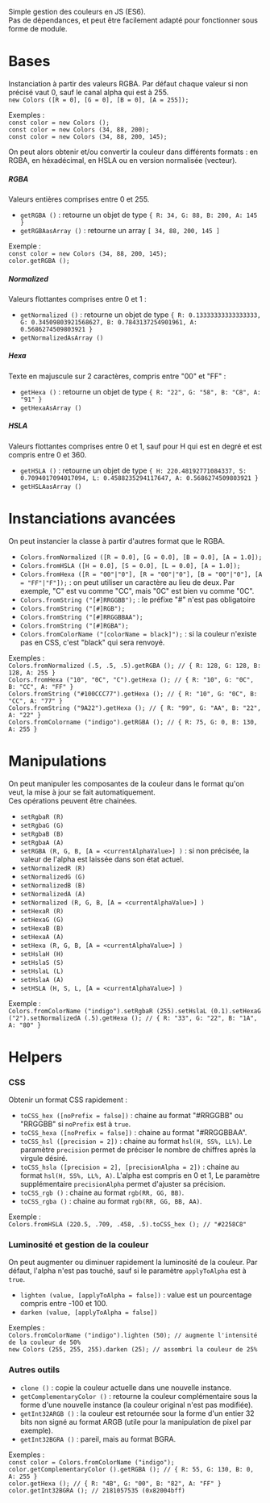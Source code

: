 Simple gestion des couleurs en JS (ES6).  
Pas de dépendances, et peut être facilement adapté pour fonctionner sous forme de module.

# Bases

Instanciation à partir des valeurs RGBA. Par défaut chaque valeur si non précisé vaut 0, sauf le canal alpha qui est à 255.  
`new Colors ([R = 0], [G = 0], [B = 0], [A = 255]);`  

Exemples :  
```const color = new Colors ();```  
```const color = new Colors (34, 88, 200);```  
```const color = new Colors (34, 88, 200, 145);```

On peut alors obtenir et/ou convertir la couleur dans différents formats : en RGBA, en héxadécimal, en HSLA ou en version normalisée (vecteur).  

##### RGBA  
Valeurs entières comprises entre 0 et 255.
* `getRGBA ()` : retourne un objet de type `{ R: 34, G: 88, B: 200, A: 145 }`
* `getRGBAasArray ()` : retourne un array `[ 34, 88, 200, 145 ]`
 
Exemple :  
```const color = new Colors (34, 88, 200, 145);```  
```color.getRGBA ();```  

  
##### Normalized
Valeurs flottantes comprises entre 0 et 1 :
* `getNormalized ()` : retourne un objet de type `{ R: 0.13333333333333333, G: 0.34509803921568627, B: 0.7843137254901961, A: 0.5686274509803921 }`
* `getNormalizedAsArray ()`


##### Hexa
Texte en majuscule sur 2 caractères, compris entre "00" et "FF" :  
* `getHexa ()` : retourne un objet de type `{ R: "22", G: "58", B: "C8", A: "91" }`
* `getHexaAsArray ()`


##### HSLA
Valeurs flottantes comprises entre 0 et 1, sauf pour H qui est en degré et est compris entre 0 et 360.  
* `getHSLA ()` : retourne un objet de type `{ H: 220.48192771084337, S: 0.7094017094017094, L: 0.4588235294117647, A: 0.5686274509803921 }`
* `getHSLAasArray ()`


# Instanciations avancées
On peut instancier la classe à partir d'autres format que le RGBA.  

* `Colors.fromNormalized ([R = 0.0], [G = 0.0], [B = 0.0], [A = 1.0]);`
* `Colors.fromHSLA ([H = 0.0], [S = 0.0], [L = 0.0], [A = 1.0]);`
* `Colors.fromHexa ([R = "00"|"0"], [R = "00"|"0"], [B = "00"|"0"], [A = "FF"|"F"]);` : on peut utiliser un caractère au lieu de deux. Par exemple, "C" est vu comme "CC", mais "0C" est bien vu comme "0C".
* `Colors.fromString ("[#]RRGGBB");` : le préfixe "#" n'est pas obligatoire
* `Colors.fromString ("[#]RGB");`
* `Colors.fromString ("[#]RRGGBBAA");`
* `Colors.fromString ("[#]RGBA");`
* `Colors.fromColorName ("[colorName = black]");` : si la couleur n'existe pas en CSS, c'est "black" qui sera renvoyé.

Exemples :   
```Colors.fromNormalized (.5, .5, .5).getRGBA (); // { R: 128, G: 128, B: 128, A: 255 }```  
```Colors.fromHexa ("10", "0C", "C").getHexa (); // { R: "10", G: "0C", B: "CC", A: "FF" }```  
```Colors.fromString ("#100CCC77").getHexa (); // { R: "10", G: "0C", B: "CC", A: "77" }```  
```Colors.fromString ("9A22").getHexa (); // { R: "99", G: "AA", B: "22", A: "22" }```  
```Colors.fromColorname ("indigo").getRGBA (); // { R: 75, G: 0, B: 130, A: 255 }```  



# Manipulations
On peut manipuler les composantes de la couleur dans le format qu'on veut, la mise à jour se fait automatiquement.  
Ces opérations peuvent être chainées.  

* `setRgbaR (R)`
* `setRgbaG (G)`
* `setRgbaB (B)`
* `setRgbaA (A)`
* `setRGBA (R, G, B, [A = <currentAlphaValue>] )` : si non précisée, la valeur de l'alpha est laissée dans son état actuel.  
* `setNormalizedR (R)`
* `setNormalizedG (G)`
* `setNormalizedB (B)`
* `setNormalizedA (A)`
* `setNormalized (R, G, B, [A = <currentAlphaValue>] )`
* `setHexaR (R)`
* `setHexaG (G)`
* `setHexaB (B)`
* `setHexaA (A)`
* `setHexa (R, G, B, [A = <currentAlphaValue>] )`
* `setHslaH (H)`
* `setHslaS (S)`
* `setHslaL (L)`
* `setHslaA (A)`
* `setHSLA (H, S, L, [A = <currentAlphaValue>] )`

Exemple :   
```Colors.fromColorName ("indigo").setRgbaR (255).setHslaL (0.1).setHexaG ("2").setNormalizedA (.5).getHexa (); // { R: "33", G: "22", B: "1A", A: "80" }```

# Helpers
### CSS
Obtenir un format CSS rapidement :  
* `toCSS_hex ([noPrefix = false])` : chaine au format "#RRGGBB" ou "RRGGBB" si `noPrefix` est à `true`. 
* `toCSS_hexa ([noPrefix = false])` : chaine au format "#RRGGBBAA".
* `toCSS_hsl ([precision = 2])` : chaine au format `hsl(H, SS%, LL%)`. Le paramètre `precision` permet de préciser le nombre de chiffres après la virgule désiré.
* `toCSS_hsla ([precision = 2], [precisionAlpha = 2])` : chaine au format `hsl(H, SS%, LL%, A)`. L'alpha est compris en 0 et 1, Le paramètre supplémentaire `precisionAlpha` permet d'ajuster sa précision. 
* `toCSS_rgb ()` : chaine au format `rgb(RR, GG, BB)`.
* `toCSS_rgba ()` : chaine au format `rgb(RR, GG, BB, AA)`.  

Exemple :  
```Colors.fromHSLA (220.5, .709, .458, .5).toCSS_hex (); // "#2258C8"```

### Luminosité et gestion de la couleur
On peut augmenter ou diminuer rapidement la luminosité de la couleur. Par défaut, l'alpha n'est pas touché, sauf si le paramètre `applyToAlpha` est à `true`.
* `lighten (value, [applyToAlpha = false])` : value est un pourcentage compris entre -100 et 100.
* `darken (value, [applyToAlpha = false])`

Exemples :  
```Colors.fromColorName ("indigo").lighten (50); // augmente l'intensité de la couleur de 50%```  
```new Colors (255, 255, 255).darken (25); // assombri la couleur de 25%```  

### Autres outils
* `clone ()` : copie la couleur actuelle dans une nouvelle instance. 
* `getComplementaryColor ()` : retourne la couleur complémentaire sous la forme d'une nouvelle instance (la couleur original n'est pas modifiée). 
* `getInt32ARGB ()` : la couleur est retournée sour la forme d'un entier 32 bits non signé au format ARGB (utile pour la manipulation de pixel par exemple). 
* `getInt32BGRA ()` : pareil, mais au format BGRA.

Exemples :  
```const color = Colors.fromColorName ("indigo");```  
```color.getComplementaryColor ().getRGBA (); // { R: 55, G: 130, B: 0, A: 255 }```    
```color.getHexa (); // { R: "4B", G: "00", B: "82", A: "FF" }```  
```color.getInt32BGRA (); // 2181057535 (0x82004bff)```